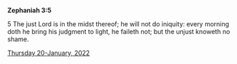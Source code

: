 **Zephaniah 3:5**

5 The just Lord is in the midst thereof; he will not do iniquity: every morning doth he bring his judgment to light, he faileth not; but the unjust knoweth no shame.

[Thursday 20-January, 2022](https://t.me/s/daily_scripture)
